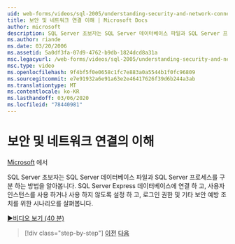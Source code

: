 ```yaml
---
uid: web-forms/videos/sql-2005/understanding-security-and-network-connectivity
title: 보안 및 네트워크 연결 이해 | Microsoft Docs
author: microsoft
description: SQL Server 초보자는 SQL Server 데이터베이스 파일과 SQL Server 프로세스를 구분 하는 방법을 알아봅니다. SQL Server E에 연결 하는 시나리오 살펴보기 ...
ms.author: riande
ms.date: 03/20/2006
ms.assetid: 5a0df3fa-07d9-4762-b9db-1824dcd8a31a
msc.legacyurl: /web-forms/videos/sql-2005/understanding-security-and-network-connectivity
msc.type: video
ms.openlocfilehash: 9f4bf5f0e0658c1fc7e883a0a5544b1f0fc96809
ms.sourcegitcommit: e7e91932a6e91a63e2e46417626f39d6b244a3ab
ms.translationtype: MT
ms.contentlocale: ko-KR
ms.lasthandoff: 03/06/2020
ms.locfileid: "78440981"
---
```

# <a name="understanding-security-and-network-connectivity"></a>보안 및 네트워크 연결의 이해

[Microsoft](https://github.com/microsoft) 에서

SQL Server 초보자는 SQL Server 데이터베이스 파일과 SQL Server 프로세스를 구분 하는 방법을 알아봅니다. SQL Server Express 데이터베이스에 연결 하 고, 사용자 인스턴스를 사용 하거나 사용 하지 않도록 설정 하 고, 로그인 권한 및 기타 보안 예방 조치를 위한 시나리오를 살펴봅니다.

[&#9654;비디오 보기 (40 분)](https://channel9.msdn.com/Blogs/ASP-NET-Site-Videos/understanding-security-and-network-connectivity)

> [!div class="step-by-step"]
> [이전](more-structured-query-language.md)
> [다음](connecting-your-web-application-to-sql-server-2005-express-edition.md)
